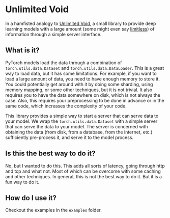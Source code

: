 # Unlimited Void

In a hamfisted analogy to [Unlimited Void](https://jujutsu-kaisen.fandom.com/wiki/Unlimited_Void), a small library to provide deep learning models with a large amount (some might even say [limitless](https://jujutsu-kaisen.fandom.com/wiki/Limitless)) of information through a simple server interface. 


## What is it?
PyTorch models load the data through a combination of `torch.utils.data.Dataset` and `torch.utils.data.DataLoader`. This is a great way to load data, but it has some limitations. For example, if you want to load a large amount of data, you need to have enough memory to store it. You could potentially get around with it by doing some sharding, using memory mapping, or some other techniques, but it is not trivial. It also requires you to have the data somewhere on disk, which is not always the case. Also, this requires your preprocessing to be done in advance or in the same code, which increases the complexity of your code.

This library provides a simple way to start a server that can serve data to your model.
We wrap the `torch.utils.data.Dataset` with a simple server that can serve the data to your model. The server is concerned with obtaining the data (from disk, from a database, from the internet, etc.) sufficiently pre-process it, and serve it to the model process. 

## Is this the best way to do it?

No, but I wanted to do this. This adds all sorts of latency, going through http and tcp and what not. Most of which can be overcome with some caching and other techniques. In general, this is not the best way to do it. But it is a fun way to do it.

## How do I use it?

Checkout the examples in the `examples` folder. 